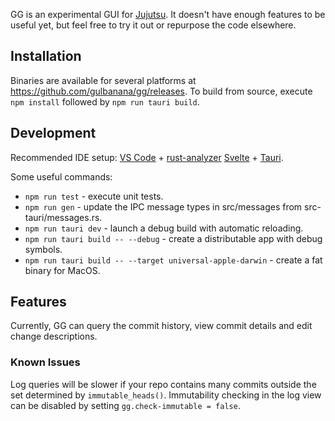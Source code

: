 GG is an experimental GUI for [Jujutsu](https://github.com/martinvonz/jj). It doesn't have enough features to be useful yet, but feel free to try it out or repurpose the code elsewhere.

## Installation
Binaries are available for several platforms at https://github.com/gulbanana/gg/releases. To build from source, execute `npm install` followed by `npm run tauri build`.

## Development  
Recommended IDE setup: [VS Code](https://code.visualstudio.com/) + [rust-analyzer](https://marketplace.visualstudio.com/items?itemName=rust-lang.rust-analyzer) [Svelte](https://marketplace.visualstudio.com/items?itemName=svelte.svelte-vscode) + [Tauri](https://marketplace.visualstudio.com/items?itemName=tauri-apps.tauri-vscode).

Some useful commands:
* `npm run test` - execute unit tests.
* `npm run gen` - update the IPC message types in src/messages from src-tauri/messages.rs.
* `npm run tauri dev` - launch a debug build with automatic reloading.
* `npm run tauri build -- --debug` - create a distributable app with debug symbols.
* `npm run tauri build -- --target universal-apple-darwin` - create a fat binary for MacOS.

## Features
Currently, GG can query the commit history, view commit details and edit change descriptions.

### Known Issues
Log queries will be slower if your repo contains many commits outside the set determined by `immutable_heads()`. Immutability checking in the log view can be disabled by setting `gg.check-immutable = false`.